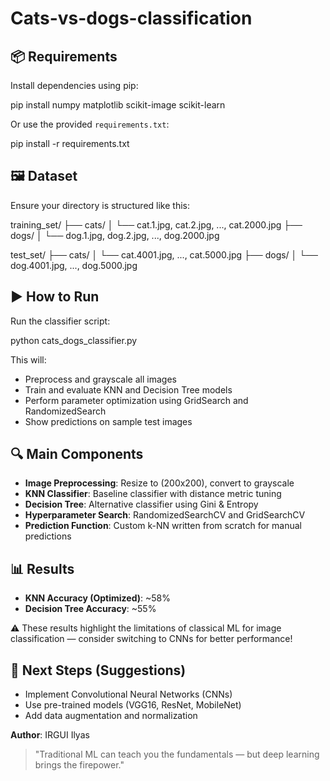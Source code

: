 # Cats-vs-dogs-classification


## 📦 Requirements
Install dependencies using pip:

pip install numpy matplotlib scikit-image scikit-learn

Or use the provided `requirements.txt`:

pip install -r requirements.txt




## 🖼️ Dataset
Ensure your directory is structured like this:

training_set/
├── cats/
│   └── cat.1.jpg, cat.2.jpg, ..., cat.2000.jpg
├── dogs/
│   └── dog.1.jpg, dog.2.jpg, ..., dog.2000.jpg

test_set/
├── cats/
│   └── cat.4001.jpg, ..., cat.5000.jpg
├── dogs/
│   └── dog.4001.jpg, ..., dog.5000.jpg


## ▶️ How to Run
Run the classifier script:

python cats_dogs_classifier.py

This will:
- Preprocess and grayscale all images
- Train and evaluate KNN and Decision Tree models
- Perform parameter optimization using GridSearch and RandomizedSearch
- Show predictions on sample test images



## 🔍 Main Components
- **Image Preprocessing**: Resize to (200x200), convert to grayscale
- **KNN Classifier**: Baseline classifier with distance metric tuning
- **Decision Tree**: Alternative classifier using Gini & Entropy
- **Hyperparameter Search**: RandomizedSearchCV and GridSearchCV
- **Prediction Function**: Custom k-NN written from scratch for manual predictions



## 📊 Results
- **KNN Accuracy (Optimized)**: ~58%
- **Decision Tree Accuracy**: ~55%

⚠️ These results highlight the limitations of classical ML for image classification — consider switching to CNNs for better performance!



## 🧠 Next Steps (Suggestions)
- Implement Convolutional Neural Networks (CNNs)
- Use pre-trained models (VGG16, ResNet, MobileNet)
- Add data augmentation and normalization






**Author**: IRGUI Ilyas

> "Traditional ML can teach you the fundamentals — but deep learning brings the firepower."

